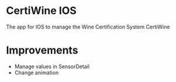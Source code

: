 # CertiWine IOS

The app for IOS to manage the Wine Certification System CertiWine

# Improvements
- Manage values in SensorDetail
- Change animation